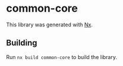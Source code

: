 # common-core

This library was generated with [Nx](https://nx.dev).

## Building

Run `nx build common-core` to build the library.
